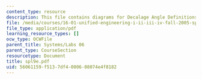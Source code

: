 ```yaml
---
content_type: resource
description: This file contains diagrams for Decalage Angle Definitions.
file: /media/courses/16-01-unified-engineering-i-ii-iii-iv-fall-2005-spring-2006/56061159f5137df4000608074e4f8182_spl9e.pdf
file_type: application/pdf
learning_resource_types: []
ocw_type: OCWFile
parent_title: Systems/Labs 06
parent_type: CourseSection
resourcetype: Document
title: spl9e.pdf
uid: 56061159-f513-7df4-0006-08074e4f8182
---
```

